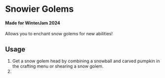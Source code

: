# Snowier Golems

#### Made for WinterJam 2024

Allows you to enchant snow golems for new abilities!

## Usage

1. Get a snow golem head by combining a snowball and carved pumpkin in the crafting menu or shearing a snow golem.
2. 